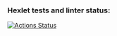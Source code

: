 ### Hexlet tests and linter status:
[![Actions Status](https://github.com/AndreiIlin/frontend-project-lvl3/workflows/hexlet-check/badge.svg)](https://github.com/AndreiIlin/frontend-project-lvl3/actions)